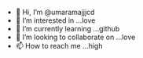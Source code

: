 - 👋 Hi, I’m @umaramajjjcd
- 👀 I’m interested in ...love
- 🌱 I’m currently learning ...github
- 💞️ I’m looking to collaborate on ...love
- 📫 How to reach me ...high

<!---
umaramajjjcd/umaramajjjcd is a ✨ special ✨ repository because its `README.md` (this file) appears on your GitHub profile.
You can click the Preview link to take a look at your changes.
--->
